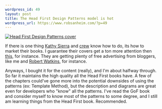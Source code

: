```yaml
--- 
wordpress_id: 49
layout: post
title: The Head First Design Patterns model is hot
wordpress_url: https://www.robsanheim.com/?p=49
---
```

<a href="/wp-content/head_first_design_patterns_cover.jpg" title="big image"><img class="right" src="/wp-content/thumb-head_first_design_patterns_cover.jpg"  alt="Head First Design Patterns cover"/></a>

If there is one thing <a href="https://www.google.com/url?sa=t&ct=res&cd=2&url=http%3A//headrush.typepad.com/creating_passionate_users/&ei=35j7Qs7QFJucigHiqNws">Kathy Sierra</a> and <a href="https://www.wickedlysmart.com/">crew</a> know how to do, its how to market their books.  I guarantee their covers get a ton more attention then <a href="https://images.amazon.com/images/P/0201633612.01._BO2,204,203,200_PIlitb-dp-500-arrow,TopRight,32,-59_AA240_SH20_SCLZZZZZZZ_.jpg">this</a>, for instance.  They are getting plenty of free advertising from bloggers, like me and <a href="https://twasink.net/blog/archives/2005/08/your_brain_on_d.html">Robert Watkins</a>, for instance.

Anyways, I bought it for the content (really), and I'm about halfway through.  So far it maintains the high quality all the Head First books have.  A few of the chapters could've gone more into the potential downsides of using the patterns (ex: Template Method), but the description and diagrams are great even for developers who "know" all the patterns.  I've read the GoF book and consider myself to know most of the patterns to some degree, and I still am learning things from the Head First book.  Recommended.

